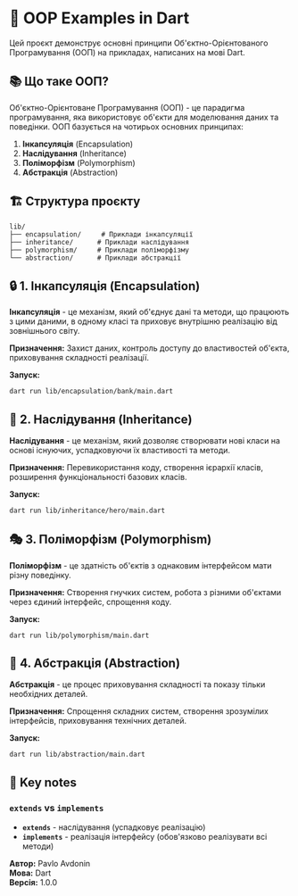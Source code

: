 # 🎯 OOP Examples in Dart

Цей проєкт демонструє основні принципи Об'єктно-Орієнтованого Програмування (ООП) на прикладах, написаних на мові Dart.

## 📚 Що таке ООП?

Об'єктно-Орієнтоване Програмування (ООП) - це парадигма програмування, яка використовує об'єкти для моделювання даних та поведінки. ООП базується на чотирьох основних принципах:

1. **Інкапсуляція** (Encapsulation)
2. **Наслідування** (Inheritance) 
3. **Поліморфізм** (Polymorphism)
4. **Абстракція** (Abstraction)

## 🏗️ Структура проєкту

```
lib/
├── encapsulation/     # Приклади інкапсуляції
├── inheritance/      # Приклади наслідування
├── polymorphism/     # Приклади поліморфізму
└── abstraction/      # Приклади абстракції
```

## 🔒 1. Інкапсуляція (Encapsulation)

**Інкапсуляція** - це механізм, який об'єднує дані та методи, що працюють з цими даними, в одному класі та приховує внутрішню реалізацію від зовнішнього світу.

**Призначення:** Захист даних, контроль доступу до властивостей об'єкта, приховування складності реалізації.

**Запуск:**
```bash
dart run lib/encapsulation/bank/main.dart
```

## 🧬 2. Наслідування (Inheritance)

**Наслідування** - це механізм, який дозволяє створювати нові класи на основі існуючих, успадковуючи їх властивості та методи.

**Призначення:** Перевикористання коду, створення ієрархії класів, розширення функціональності базових класів.

**Запуск:**
```bash
dart run lib/inheritance/hero/main.dart
```

## 🎭 3. Поліморфізм (Polymorphism)

**Поліморфізм** - це здатність об'єктів з однаковим інтерфейсом мати різну поведінку.

**Призначення:** Створення гнучких систем, робота з різними об'єктами через єдиний інтерфейс, спрощення коду.

**Запуск:**
```bash
dart run lib/polymorphism/main.dart
```

## 🔮 4. Абстракція (Abstraction)

**Абстракція** - це процес приховування складності та показу тільки необхідних деталей.

**Призначення:** Спрощення складних систем, створення зрозумілих інтерфейсів, приховування технічних деталей.

**Запуск:**
```bash
dart run lib/abstraction/main.dart
```

## 📖 Key notes

### `extends` vs `implements`

- **`extends`** - наслідування (успадковує реалізацію)
- **`implements`** - реалізація інтерфейсу (обов'язково реалізувати всі методи)

**Автор:** Pavlo Avdonin  
**Мова:** Dart  
**Версія:** 1.0.0

